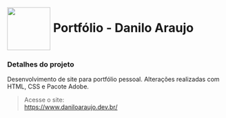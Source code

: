 <h1>
    <a href="https://www.daniloaraujo.dev.br">
     <img align="center" width="100px" src="https://daniloaraujo.com.br/assets/img/profile-img.jpg" target="_blank"></a>
    <span> Portfólio - Danilo Araujo</span>
</h1>

### Detalhes do projeto
Desenvolvimento de site para portfólio pessoal. Alterações realizadas com HTML, CSS e Pacote Adobe.


> Acesse o site: <br>
> https://www.daniloaraujo.dev.br/ 
